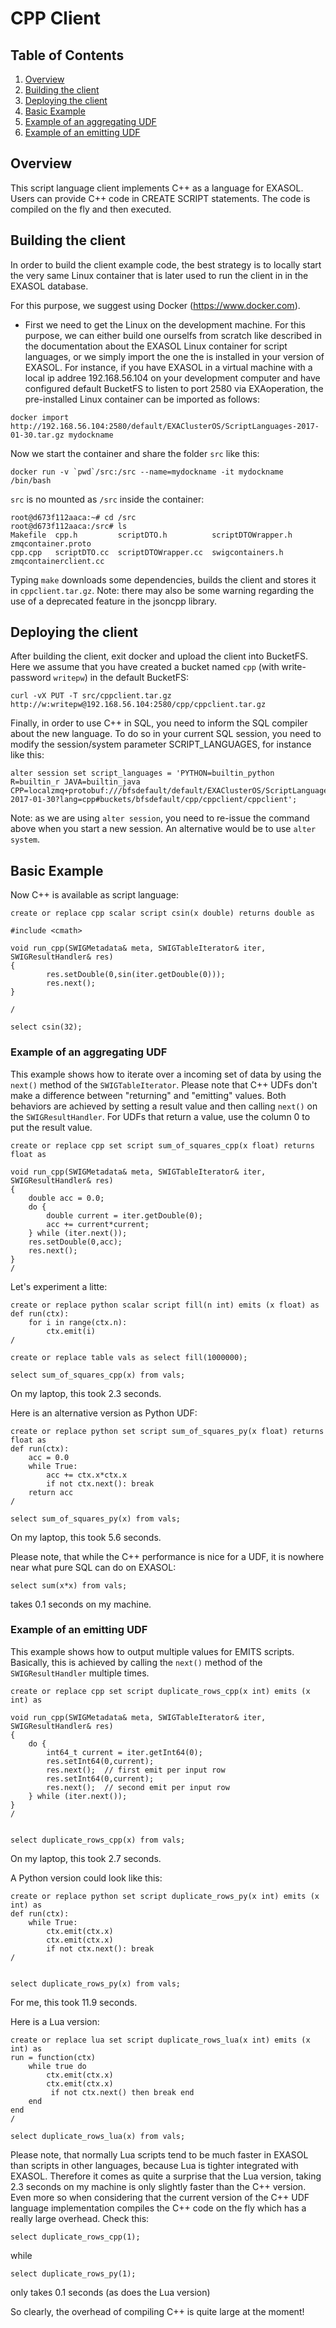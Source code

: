 # CPP Client


## Table of Contents
1. [Overview](#overview)
2. [Building the client](#building-the-client)
3. [Deploying the client](#deploying-the-client)
4. [Basic Example](#basic-example)
5. [Example of an aggregating UDF](#example-of-an-aggregating-udf)
6. [Example of an emitting UDF](#example-of-an-emitting-udf)

## Overview
This script language client implements C++ as a
language for EXASOL. Users can provide C++ code in CREATE SCRIPT
statements. The code is compiled on the fly and then executed.

## Building the client

In order to build the client example code, the
best strategy is to locally start the very same Linux container that
is later used to run the client in in the EXASOL database.

For this purpose, we suggest using Docker (https://www.docker.com).

* First we need to get the Linux on the development machine.  For this
purpose, we can either build one ourselfs from scratch like described
in the documentation about the EXASOL Linux container for script
languages, or we simply import the one the is installed in your version of EXASOL.
For instance, if you have EXASOL in a virtual machine with a local ip addree 192.168.56.104 on your development computer and have configured default BucketFS to listen to port 2580 via EXAoperation, the pre-installed Linux container can be imported as follows:


```
docker import http://192.168.56.104:2580/default/EXAClusterOS/ScriptLanguages-2017-01-30.tar.gz mydockname
```
Now we start the container and share the folder `src` like this:

```
docker run -v `pwd`/src:/src --name=mydockname -it mydockname /bin/bash
```

`src` is no mounted as `/src` inside the container:

```
root@d673f112aaca:~# cd /src
root@d673f112aaca:/src# ls
Makefile  cpp.h         scriptDTO.h          scriptDTOWrapper.h  zmqcontainer.proto
cpp.cpp   scriptDTO.cc  scriptDTOWrapper.cc  swigcontainers.h    zmqcontainerclient.cc
```

Typing `make` downloads some dependencies, builds the client and stores it in `cppclient.tar.gz`.
Note: there may also be some warning regarding the use of a deprecated feature in the jsoncpp library.

## Deploying the client

After building the client, exit docker and upload the client into BucketFS. Here we assume that you have created a bucket named `cpp` (with write-password `writepw`) in the default BucketFS:

```
curl -vX PUT -T src/cppclient.tar.gz http://w:writepw@192.168.56.104:2580/cpp/cppclient.tar.gz
```

Finally, in order to use C++ in SQL, you need to inform the SQL compiler about the new language. To do so in your current SQL session, you need to modify the session/system parameter SCRIPT_LANGUAGES, for instance like this:

```
alter session set script_languages = 'PYTHON=builtin_python R=builtin_r JAVA=builtin_java CPP=localzmq+protobuf:///bfsdefault/default/EXAClusterOS/ScriptLanguages-2017-01-30?lang=cpp#buckets/bfsdefault/cpp/cppclient/cppclient';
```

Note: as we are using `alter session`, you need to re-issue the command above when you start a new session.
An alternative would be to use `alter system`.

## Basic Example
Now C++ is available as script language:

```
create or replace cpp scalar script csin(x double) returns double as

#include <cmath>

void run_cpp(SWIGMetadata& meta, SWIGTableIterator& iter, SWIGResultHandler& res)
{
        res.setDouble(0,sin(iter.getDouble(0)));
        res.next();
}

/

select csin(32);
```


### Example of an aggregating UDF
This example shows how to iterate over a incoming set of data by using
the `next()` method of the `SWIGTableIterator`.
Please note that C++ UDFs don't make a difference between "returning" and "emitting" values.
Both behaviors are achieved by setting a result value and then calling `next()` on the `SWIGResultHandler`.
For UDFs that return a value, use the column 0 to put the result value.

```
create or replace cpp set script sum_of_squares_cpp(x float) returns float as

void run_cpp(SWIGMetadata& meta, SWIGTableIterator& iter, SWIGResultHandler& res)
{
    double acc = 0.0;
	do {		
		double current = iter.getDouble(0);
        acc += current*current;
    } while (iter.next());
    res.setDouble(0,acc);
    res.next();
}
/
```

Let's experiment a litte:

```
create or replace python scalar script fill(n int) emits (x float) as
def run(ctx):
    for i in range(ctx.n):
        ctx.emit(i)
/

create or replace table vals as select fill(1000000);

select sum_of_squares_cpp(x) from vals;
```
On my laptop, this took 2.3 seconds.

Here is an alternative version as Python UDF:

```
create or replace python set script sum_of_squares_py(x float) returns float as
def run(ctx):
    acc = 0.0
    while True:
        acc += ctx.x*ctx.x
        if not ctx.next(): break
    return acc
/

select sum_of_squares_py(x) from vals;
```
On my laptop, this took 5.6 seconds.

Please note, that while the C++ performance is nice for a UDF, it is nowhere near what pure SQL can do on EXASOL:
```
select sum(x*x) from vals;
```
takes 0.1 seconds on my machine.


### Example of an emitting UDF
This example shows how to output multiple values for EMITS scripts.
Basically, this is achieved by calling the `next()` method of the `SWIGResultHandler` multiple times.

```
create or replace cpp set script duplicate_rows_cpp(x int) emits (x int) as

void run_cpp(SWIGMetadata& meta, SWIGTableIterator& iter, SWIGResultHandler& res)
{
	do {
        int64_t current = iter.getInt64(0);
        res.setInt64(0,current);
        res.next();  // first emit per input row
        res.setInt64(0,current);
        res.next();  // second emit per input row
    } while (iter.next());
}
/


select duplicate_rows_cpp(x) from vals;
```

On my laptop, this took 2.7 seconds.

A Python version could look like this:
```
create or replace python set script duplicate_rows_py(x int) emits (x int) as
def run(ctx):
    while True:
        ctx.emit(ctx.x)
        ctx.emit(ctx.x)
        if not ctx.next(): break
/


select duplicate_rows_py(x) from vals;
```

For me, this took 11.9 seconds.

Here is a Lua version:
```
create or replace lua set script duplicate_rows_lua(x int) emits (x int) as
run = function(ctx)
    while true do
        ctx.emit(ctx.x)
        ctx.emit(ctx.x)
         if not ctx.next() then break end
    end
end
/

select duplicate_rows_lua(x) from vals;
```

Please note, that normally Lua scripts tend to be much faster in EXASOL than scripts in other languages, because Lua is tighter integrated with EXASOL.
Therefore it comes as quite a surprise that the Lua version, taking 2.3 seconds on my machine is only slightly faster than the C++ version. Even more so when considering that the current version of the C++ UDF language implementation compiles the C++ code on the fly which has a really large overhead.
Check this:
```
select duplicate_rows_cpp(1);
```
while

```
select duplicate_rows_py(1);
```
only takes 0.1 seconds (as does the Lua version)

So clearly, the overhead of compiling C++ is quite large at the moment!